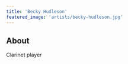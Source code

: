 ```yaml
---
title: 'Becky Hudleson'
featured_image: 'artists/becky-hudleson.jpg'
---
```


## About

Clarinet player
